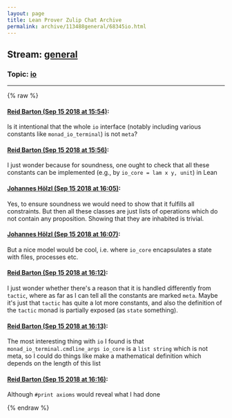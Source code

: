 ```yaml
---
layout: page
title: Lean Prover Zulip Chat Archive 
permalink: archive/113488general/68345io.html
---
```


## Stream: [general](index.html)
### Topic: [io](68345io.html)

---


{% raw %}
#### [ Reid Barton (Sep 15 2018 at 15:54)](https://leanprover.zulipchat.com/#narrow/stream/113488-general/topic/io/near/134013184):
<p>Is it intentional that the whole <code>io</code> interface (notably including various constants like <code>monad_io_terminal</code>) is not <code>meta</code>?</p>

#### [ Reid Barton (Sep 15 2018 at 15:56)](https://leanprover.zulipchat.com/#narrow/stream/113488-general/topic/io/near/134013246):
<p>I just wonder because for soundness, one ought to check that all these constants can be implemented (e.g., by <code>io_core = lam x y, unit</code>) in Lean</p>

#### [ Johannes Hölzl (Sep 15 2018 at 16:05)](https://leanprover.zulipchat.com/#narrow/stream/113488-general/topic/io/near/134013508):
<p>Yes, to ensure soundness we would need to show that it fulfills all constraints. But then all these classes are just lists of operations which do not contain any proposition. Showing that they are inhabited is trivial.</p>

#### [ Johannes Hölzl (Sep 15 2018 at 16:07)](https://leanprover.zulipchat.com/#narrow/stream/113488-general/topic/io/near/134013593):
<p>But a nice model would be cool, i.e. where <code>io_core</code> encapsulates a state with files, processes etc.</p>

#### [ Reid Barton (Sep 15 2018 at 16:12)](https://leanprover.zulipchat.com/#narrow/stream/113488-general/topic/io/near/134013825):
<p>I just wonder whether there's a reason that it is handled differently from <code>tactic</code>, where as far as I can tell all the constants are marked <code>meta</code>. Maybe it's just that <code>tactic</code> has quite a lot more constants, and also the definition of the <code>tactic</code> monad is partially exposed (as <code>state</code> something).</p>

#### [ Reid Barton (Sep 15 2018 at 16:13)](https://leanprover.zulipchat.com/#narrow/stream/113488-general/topic/io/near/134013834):
<p>The most interesting thing with <code>io</code> I found is that <code>monad_io_terminal.cmdline_args io_core</code> is a <code>list string</code> which is not meta, so I could do things like make a mathematical definition which depends on the length of this list</p>

#### [ Reid Barton (Sep 15 2018 at 16:16)](https://leanprover.zulipchat.com/#narrow/stream/113488-general/topic/io/near/134013994):
<p>Although <code>#print axioms</code> would reveal what I had done</p>


{% endraw %}
